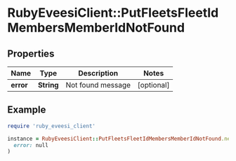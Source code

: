 # RubyEveesiClient::PutFleetsFleetIdMembersMemberIdNotFound

## Properties

| Name | Type | Description | Notes |
| ---- | ---- | ----------- | ----- |
| **error** | **String** | Not found message | [optional] |

## Example

```ruby
require 'ruby_eveesi_client'

instance = RubyEveesiClient::PutFleetsFleetIdMembersMemberIdNotFound.new(
  error: null
)
```

